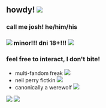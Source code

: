 ## howdy! <img src="https://i.imgur.com/iH75pGc.gif"/>
### call me josh! he/him/his
### <img src="https://i.imgur.com/BUcNTzP.gif"/> minor!!! dni 18+!!! <img src="https://i.imgur.com/BUcNTzP.gif"/>
### feel free to interact, I don't bite!
- multi-fandom freak <img src="https://i.imgur.com/TuGwTAK.gif"/>
- neil perry fictkin <img src="https://i.imgur.com/H4w3DSt.gif"/>
- canonically a werewolf <img src="https://i.imgur.com/lDs9tqm.gif"/>
<img src="https://i.pinimg.com/736x/c8/bf/b6/c8bfb677f8892d4eaecec91fb5acc245.jpg"/>
<img src="https://i.pinimg.com/736x/dc/a3/a0/dca3a017cd347383b57fea27a5adeeac.jpg"/>

<!--
**scalIywag/scalIywag** is a ✨ _special_ ✨ repository because its `README.md` (this file) appears on your GitHub profile.

Here are some ideas to get you started:

- 🔭 I’m currently working on ...
- 🌱 I’m currently learning ...
- 👯 I’m looking to collaborate on ...
- 🤔 I’m looking for help with ...
- 💬 Ask me about ...
- 📫 How to reach me: ...
- 😄 Pronouns: ...
- ⚡ Fun fact: ...
-->
